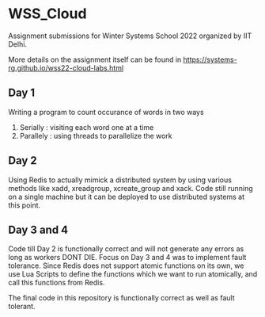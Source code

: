 # WSS_Cloud
Assignment submissions for Winter Systems School 2022 organized by IIT Delhi.

More details on the assignment itself can be found in https://systems-rg.github.io/wss22-cloud-labs.html

## Day 1
Writing a program to count occurance of words in two ways
1. Serially : visiting each word one at a time
2. Parallely : using threads to parallelize the work

## Day 2
Using Redis to actually mimick a distributed system by using various methods like xadd, xreadgroup, xcreate_group and xack.
Code still running on a single machine but it can be deployed to use distributed systems at this point.

## Day 3 and 4
Code till Day 2 is functionally correct and will not generate any errors as long as workers DONT DIE.
Focus on Day 3 and 4 was to implement fault tolerance.
Since Redis does not support atomic functions on its own, we use Lua Scripts to define the functions which we want to run atomically, and call this functions from Redis.

The final code in this repository is functionally correct as well as fault tolerant.
